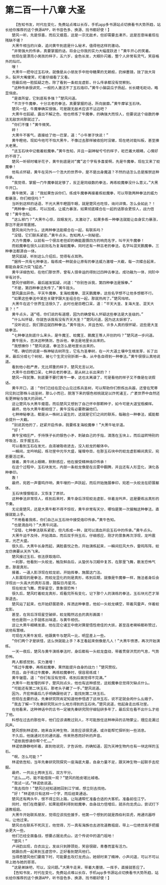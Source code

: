 # 第二百一十八章 大圣
        【告知书友，时代在变化，免费站点难以长存，手机app多书源站点切换看书大势所趋，站长给你推荐的这个换源APP，听书音色多、换源、找书都好使！】
       楚风一听，先是惊喜，而后又蹙眉，这是一宗无敌术，但却需要去凑齐，这是否意味着现在残缺不堪？
       大黑牛相当的兴奋，追问黄牛到底是什么秘术，值得他这样的激动。
       “非常强大的传承，真要掌握的话，将会让你我的实力大幅度跃进！”黄牛开心的笑着。
       他现在是漂亮小男孩的样子，五六岁，金色长发，大眼扑闪着，整个人非常有灵气，笑容格外的灿烂。
       嗖！
       大黑牛一把夺过玉石块，就像是从小朋友手中抢夺糖果的无赖般，扔掉墨镜，拢了拢大背头，裂开大嘴傻笑，盯着仔细看了又看。
       但最后他一脸狐疑之色，除了看到一条蛟龙虚影，什么传承都没有觉察到。
       “这种传承很讲究，一般的人激活不了玉石烙印。”黄牛小脑袋瓜子扬起，长长睫毛眨动，略显俏皮。
       “是谁所留，它到底有多强？”楚风问道。
       “不次于牛魔拳，十分古老的拳法，真要掌握的话，所向披靡。”黄牛摩挲玉石块。
       楚风一怔，牛魔拳确实很强，可是跟无敌术应该不沾边吧？
       大黑牛也狐疑，露出不解之色，他也修炼了牛魔拳，的确强大而惊人，但要说这个级数的拳法无敌世间那就过了。
       “你们不懂！”黄牛微笑。
       砰！
       大黑牛不客气，直接给了他一巴掌，道：“小牛崽子快说！”
       黄牛瞪他，现如今他可不怕大黑牛，不像过去那样被收拾时没辙，现在绝对能叫板，甚至揍大老黑。
       “这玉石块中记载着蛟魔拳。”黄牛告知，并且一副神秘兮兮的样子，眨巴着大眼睛，心情好的不得了。
       楚风一听顿时嘬牙花子，黄牛到底是对“魔”这个字有多喜爱啊，先是牛魔拳，现在又来了蛟魔拳！
       他有点怀疑，黄牛在另外一个浩大的世界中，是不是出身魔道？不然的话怎么总是推崇这种传承。
       “我觉得，掌握一门牛魔拳就足够了，反正是同级数的拳法，再练蛟魔拳没什么意义。”大黑牛开口。
       黄牛微笑，道：“我如果告诉你们，练成牛魔拳再接着练蛟魔拳，可以导致两种拳法的威力都暴涨，你们相信吗？”
       当听到这样的话语，不光大黑牛瞪圆牛眼，就是楚风也吃惊，询问详情，怎么会如此？！
       “两种拳一起练，可以加成，让威力暴涨，如果彻底糅合在一起的话那会更惊人，战力倍增！”黄牛告知。
       “这么邪门？”大黑牛心惊，双眼发光，太激动了，如果多练一种拳法就能让自身实力暴涨，那岂不是非常震撼。
       楚风询问为什么，这两种拳法能糅合在一起，有联系吗？
       “没错，它们联系紧密。”黄牛点头，告知两人一则秘密。
       大力牛魔拳，以前有一个很古老但却的确能震慑四方的响亮名字，叫平天牛魔拳！
       而蛟魔拳在很久以前则名为复海蛟魔拳。同时还有一种古老的拳法，名字叫混天鹏魔拳。三种拳法都源自一体。
       楚风狐疑，听到这么介绍后，觉得有点耳熟。
       “据传一共有七种拳法，每练成一种就会让原有的拳法威力激增一大截，每一次糅合起来，都能自身实力突飞猛进。”
       黄牛详细告知，在他们那世界，曾有人很幸运的得到过四种古拳法，成功融为一体，同阶中罕有对手。
       楚风仔细聆听，最后越发狐疑，问道：“你别告诉我，第四种拳法是猴拳。”
       “不是，第四种拳法失传了。”黄牛摇头。
       楚风露出异色，平天牛魔拳、复海蛟魔拳、混天鹏魔拳，这些名字想不让他多想都不行。
       “如果这些拳法中某些关键字跟大圣组合在一起，那就热闹了。”楚风咕哝。
       大黑牛在这个世界生活很久了，此时也是目瞪口呆，道：“平天大圣、复海大圣、混天大圣？！”
       黄牛点头，道“唔，你们说的有道理，因为的确曾有人怀疑这些拳法是大圣级的。”
       “什么叫怀疑，你就告诉我有没有齐天大圣？”楚风问道，因为这太妖邪了。
       “没听说过，我们那边就四种拳法。”黄牛摇头，并且告知，许多人真的很怀疑，这些是大圣级拳法。
       “七种拳法到底什么来头，是牛魔王、蛟魔王、鹏魔王等人开创的吗？”楚风进一步问道。
       黄牛摇头，否决这种猜测，告诉他，拳法是地里长出来的。
       “我想揍你！”楚风说道，拳法怎么是地里长出来的。
       “嗯，确切的说是一株神秘古树所生，它名为圣拳树，在一片大道土壤中生根发芽，长了出来，最后分成七个树杈，被七个生灵分别折断一条，从中各自得到一种拳法。”黄牛很很认真地说道。
       看到他小脸严肃，无比郑重的样子，楚风无言以对。
       大黑牛也目瞪口呆，七种古老的拳法，是从树上长出来的？！
       楚风一阵犹豫，到底要不要打黄牛一拳，这也太离谱了，可是看他的样子又不像是在说假话。
       黄牛开口，道：“你们已经在昆仑山见过炼兵圣树，可以帮助你们祭炼出兵器，还曾在梵蒂冈见到过那株斗战圣树，那么小而已，脱落下来的银色核桃就足以炸死诸王，广袤世界中自然还有更神秘与强大的异树。”
       这让楚风与大黑牛蹙眉，而后楚风又想到了自己怀中那颗种子，如今可是大道宝瓶模样。
       最终，他与大黑牛都相信了，黄牛没有必要欺骗他们。
       七种神秘拳法，都是从一株树上诞生的，这就是它们之间的联系，每融合一种拳法，威能都会提升一大截。
       “别说其他的了，赶紧开启传承，我要练复海蛟魔拳！”大黑牛呲牙道。
       “好！”
       黄牛宝相庄严，手持筷子长的银色小矛，刺破自己的手指，滴落在玉块上，而后运转特别的呼吸法，双手握玉石。
       可以看到玉石在发光，血液被吸收进去，没入蛟龙的躯体中。
       一瞬间，龙吟响起，练功室中光华大盛，璀璨夺目，在那玉石块中的蛟龙虚影瞬间真实，宛若要活过来。
       接着，黄牛闭上眼睛，默默感应，他在接受精神烙印传承！
       在这个过程中，玉石块发光，内部一条蛟龙像是在云雾中翻腾，并且还有人形显化，演化各种拳印。
       轰！
       最终，宛若一声雷鸣炸响，黄牛嗖的一声跃起，而后开始施展拳印，宛若一头蛟龙在舒展躯体。
       玉石块慢慢暗淡，又恢复了原状。
       这种拳法非常惊人，练到后来时，黄牛身后浮现蛟龙虚影，伴着龙吟声，这是要练出真形的节奏。
       无论是楚风，还是大黑牛都不得不惊叹，黄牛非常有天分，哪怕是第一次接触这种拳法，直接就能上手。
       “不用看着我练，你们自己从玉石块中接受烙印传承。”黄牛告知。
       “也是滴血吗？”大黑牛问道。
       “没错，七种拳法联系紧密，但凡练成一种，就可以滴血开启玉石中的传承。”黄牛点头。
       大黑牛迫不及待，开始滴血，而后双手持玉石，仔细感应，刚才的景象再次浮现，龙吟震耳，光芒大盛。
       很久后，大黑牛长身而起，满脸喜悦之色，开始演练起来，一瞬间狂风大作，雷鸣阵阵，蛟龙仿佛要从天外飞来。
       楚风接过玉石，依法获取烙印。
       一刹那，他看到一头蛟龙，触及鲜血后，从蛰伏与沉眠中复苏，在那里飞舞，散发恐怖气息，那是真形。
       接着，一道人影浮现在蛟龙前，开始挥拳，施展这门法。
       人影展现的是拳法，而蛟龙显化的则是真形，练到后期，就像是牛魔拳一样，施法者身后会浮现出一头高大的真形古兽，踏裂日月星河。
       现在蛟龙飞舞，贯穿星空，景象很恐怖！
       很久后，楚风盯着蛟龙真形，观看完所有变化，记下那个人的演练的拳法，玉石块光芒才渐渐退去。
       楚风站了起来，也开始舒展筋骨，挥洒这种拳意，他如一头蛟龙横空，带着风雷声，伴着蛟龙影。
       甚至，在背后浮现星空破碎，蛟龙黯然远去的真形画面！
       他也是刚一上手就练出味道，与黄牛相仿。
       这让大黑牛眼睛发直，他在昆仑诸王中绝对算是悟性绝佳的大妖，甚至连老喇嘛都称赞过，说他有慧根。
       可现在大黑牛发现，他跟黄牛与楚风一比，明显差上一些。
       “你们两个才是妖怪，这么快就能上手？本王看起来倒像是凡人！”大黑牛愤懑，再次开始演练。
       一天一夜后，楚风与黄牛演练拳法时，身后都有一头蛟龙盘绕，带着贯穿洪荒的气息，气势恐怖。
       两人都感觉到，实力激增！
       “练过牛魔拳，再练蛟魔拳，果然能提升自身的战力！”楚风赞叹。
       而且，由于练过牛魔拳，再练蛟魔拳时，很容易练成！
       黄牛皱眉，道：“你们有没有觉得，练到后面觉得不完满。”
       大黑牛一脸发懵的样子，楚风则点头，他也有这种感觉，这蛟魔拳总觉得欠缺点什么。
       “可能还有第二块玉石，那老头子藏了一手。”楚风说道。
       因为，齐宏林最后几乎明确跟他说了，能找到第二块玉石。
       但现在去要的话，先秦研究院肯定知道他参悟透了这块玉石，说不定就会闹什么幺蛾子。
       “我去了解一下先秦研究院从什么地方得到的玉石块。”楚风说道，他起身走出练功室。
       在他看来，这种神话中的古书一定被先秦研究院仔细钻研多年了，最后实在看不出什么才给了他。
       料想在过去的那些年，他们应该请教过别人，不可能放任这种神异的古物蒙尘，理应走漏过风声。
       楚风想到林诺依，她来自天神生物，消息应该很灵通，或许能帮忙探听到一些消息。
       不久后，他拨通对方的通讯器，传来熟悉而好听的声音。
       “诺依我想请你帮个忙……”
       林诺依静静地听着，直到他说完，才告诉他，的确知道，因为天神生物内也有一块这样的玉石。
       “啊，怎么可能？”
       林诺依告知，当年先秦研究院探究一座海底大墓，自身力量不足，跟天神生物一起联手去挖掘。
       最终，一共出土两块玉石，双方平分。
       “这么……巧，能不能借我一观？”楚风的脸皮堪比城墙。
       “我试一试。”林诺依说道。
       “我去找你！”楚风已经知道她回到江宁城，想立刻去找他。
       “好！”林诺依只有这样一个字，而后结束通话。
       楚风还有两头牛，恨不得立刻上路，让陆通帮忙准备合适的大客机，准备前往江宁。
       同时，他们在商量好，如果能顺利得到蛟魔拳，自身战力倍增后，就杀向龙虎山，尝试打下道教祖庭。
       大黑牛开始联系朋友，觉得应该找些援手，他第一个想到的就是西伯利亚虎，用通讯器呼叫，让他过来。
       楚风也在联系不死凤王，他觉得，万一真有海族也去进攻道教祖庭，带上一位绝世高手把握会更大一些。
       他们已经全面备战，想要占据龙虎山，这个传说中的道门祖地！
       “楚风！”
       卢诗韵出现，白衣出尘，发丝只到脖颈处，笑容很甜，青春而富有活力。
       她跟白虎一起来到玉虚宫中，正好看到楚风他们。
       当得悉楚风他们要南下时，可能要去攻打龙虎山，她顿时来了精神，小声问道，可以不可以带上她与她的哥哥。
       “这是弟妹吧，可以，没问题。”大黑牛走来，带着大墨镜，一挥手，直接就答应了。
       【告知书友，时代在变化，免费站点难以长存，手机app多书源站点切换看书大势所趋，站长给你推荐的这个换源APP，听书音色多、换源、找书都好使！】
